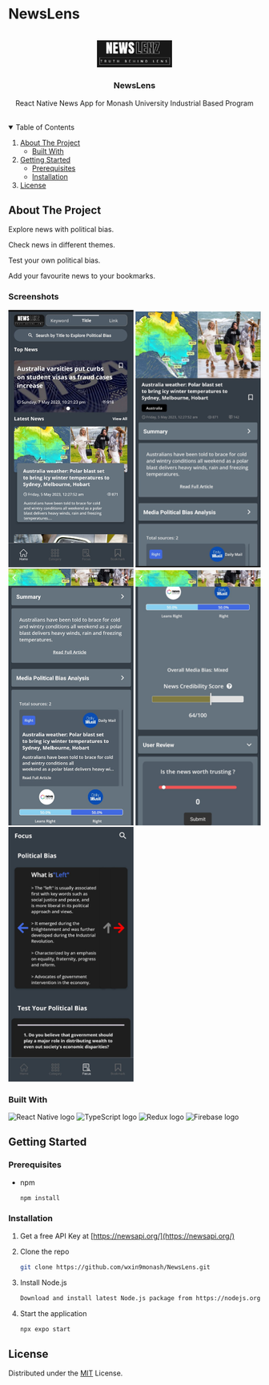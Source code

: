 # NewsLens

<!-- PROJECT LOGO -->
<br />
<div align="center">
  <a href="https://github.com/github_username/repo_name">
    <img src="assets/images/logo.png" alt="Logo" width="150">
  </a>

<h3 align="center">NewsLens</h3>

  <p align="center">
    React Native News App for Monash University Industrial Based Program
    <br />
    <br />
  </p>
</div>

<!-- TABLE OF CONTENTS -->
<details open>
  <summary>Table of Contents</summary>
  <ol>
    <li>
      <a href="#about-the-project">About The Project</a>
      <ul>
        <li><a href="#built-with">Built With</a></li>
      </ul>
    </li>
    <li>
      <a href="#getting-started">Getting Started</a>
      <ul>
        <li><a href="#prerequisites">Prerequisites</a></li>
        <li><a href="#installation">Installation</a></li>
      </ul>
    </li>
    <li><a href="#license">License</a></li>
  </ol>
</details>

<!-- ABOUT THE PROJECT -->
## About The Project

<p>Explore news with political bias.</p>
<p>Check news in different themes.</p>
<p>Test your own political bias.</p>
<p>Add your favourite news to your bookmarks.</p>

### Screenshots
<p float="left">
  <img src="assets/images/screenshoots/home1.jpg" alt="Logo" width="250" >
  <img src="assets/images/screenshoots/home2.jpg" alt="Logo" width="250" >
  <img src="assets/images/screenshoots/home3.jpg" alt="Logo" width="250" >
  <img src="assets/images/screenshoots/home4.jpg" alt="Logo" width="250" >
  <img src="assets/images/screenshoots/home5.jpg" alt="Logo" width="250" >
</p>

### Built With
<p>
<img src="https://img.shields.io/badge/React Native-282C34?logo=react&logoColor=61DAFB" alt="React Native logo" title="React Native" height="25" />
<img src="https://img.shields.io/badge/TypeScript-282C34?logo=typescript&logoColor=3178C6" alt="TypeScript logo" title="TypeScript" height="25" />
<img src="https://img.shields.io/badge/Redux-282C34?logo=redux&logoColor=764ABC" alt="Redux logo" title="Redux" height="25" />
<img src="https://img.shields.io/badge/Firebase-282C34?logo=firebase&logoColor=FFCA28" alt="Firebase logo" title="Firebase" height="25" />
</p>


<!-- GETTING STARTED -->
## Getting Started

### Prerequisites

* npm

  ```sh
  npm install
  ```

### Installation

1. Get a free API Key at [https://newsapi.org/](https://newsapi.org/)

2. Clone the repo

   ```sh
   git clone https://github.com/wxin9monash/NewsLens.git
   ```
3. Install Node.js

   ```sh
   Download and install latest Node.js package from https://nodejs.org/en/download
   ```
   
4. Start the application

   ```js
   npx expo start
   ```

<!-- LICENSE -->
## License

Distributed under the [MIT](https://choosealicense.com/licenses/mit/) License.

